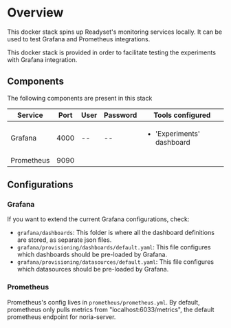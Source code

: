 # Overview
This docker stack spins up Readyset's monitoring services locally. It can be used to test Grafana and Prometheus integrations.

This docker stack is provided in order to facilitate testing the experiments with Grafana integration.

## Components
The following components are present in this stack

| Service | Port | User | Password | Tools configured |
|------|---------|------|---------|---------|
| Grafana | 4000 | -- | -- | <ul><li>'Experiments' dashboard</li></ul> |
| Prometheus | 9090 | | | |

## Configurations
### Grafana
If you want to extend the current Grafana configurations, check:
- `grafana/dashboards`: This folder is where all the dashboard definitions are stored, as separate json files.
- `grafana/provisioning/dashboards/default.yaml`: This file configures which dashboards should be pre-loaded by Grafana.
- `grafana/provisioning/datasources/default.yaml`: This file configures which datasources should be pre-loaded by Grafana.

### Prometheus
Prometheus's config lives in `prometheus/prometheus.yml`.
By default, prometheus only pulls metrics from "localhost:6033/metrics", the default prometheus endpoint
for noria-server.
